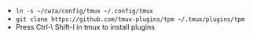 * `ln -s ~/cwza/config/tmux ~/.config/tmux`
* `git clone https://github.com/tmux-plugins/tpm ~/.tmux/plugins/tpm`
* Press Ctrl-\ Shift-I in tmux to install plugins